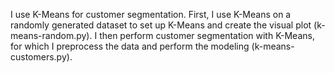 I use K-Means for customer segmentation.
First, I use K-Means on a randomly generated dataset to set up K-Means and create the visual plot (k-means-random.py). I then perform customer segmentation with K-Means, for which I preprocess the data and perform the modeling (k-means-customers.py).
